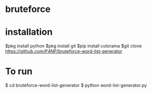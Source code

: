 # bruteforce
# installation
$pkg install python
$pkg install git
$pip install colorama
$git clone https://github.com/P4NP/bruteforce-word-list-generator
# To run
$ cd bruteforce-word-list-generator
$ python word-list-generator.py
